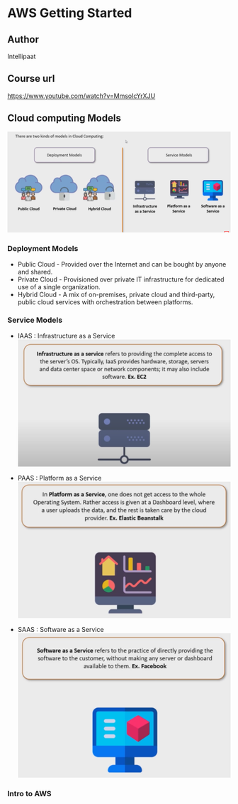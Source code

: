 # AWS Getting Started

## Author

 Intellipaat

## Course url

<https://www.youtube.com/watch?v=MmsoIcYrXJU>

## Cloud computing Models

![Cloud computing Models](images/cloud-computing-models.png)

### Deployment Models

- Public Cloud - Provided over the Internet and can be bought by anyone and shared.
- Private Cloud - Provisioned over private IT infrastructure for dedicated use of a single organization.
- Hybrid Cloud - A mix of on-premises, private cloud and third-party, public cloud services with orchestration between platforms.

### Service Models

- IAAS : Infrastructure as a Service
![IAAS](images/IAAS.png)

- PAAS : Platform as a Service
  ![PAAS](images/PAAS.png)

- SAAS : Software as a Service
  ![SAAS](images/SAAS.png)

### Intro to AWS


